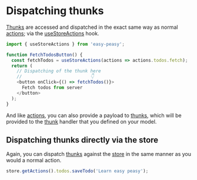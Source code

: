 # Dispatching thunks

[Thunks](/docs/api/thunk) are accessed and dispatched in the exact same way as normal [actions](/docs/api/action); via the [useStoreActions](/docs/api/use-store-actions) hook.

```javascript
import { useStoreActions } from 'easy-peasy';

function FetchTodosButton() {
  const fetchTodos = useStoreActions(actions => actions.todos.fetch);
  return (
    // Dispatching of the thunk here
    //                          👇
    <button onClick={() => fetchTodos()}>
      Fetch todos from server
    </button>
  );
}
```

And like [actions](/docs/api/action), you can also provide a payload to [thunks](/docs/api/thunk), which will be provided to the [thunk](/docs/api/thunk) handler that you defined on your model.

## Dispatching thunks directly via the store

Again, you can dispatch [thunks](/docs/api/thunk) against the [store](/docs/api/store) in the same manner as you would a normal action.

```javascript
store.getActions().todos.saveTodo('Learn easy peasy');
```
